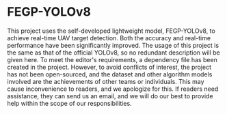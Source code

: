 # FEGP-YOLOv8
This project uses the self-developed lightweight model, FEGP-YOLOv8, to achieve real-time UAV target detection. Both the accuracy and real-time performance have been significantly improved.
The usage of this project is the same as that of the official YOLOv8, so no redundant description will be given here. To meet the editor's requirements, a dependency file has been created in the project. However, to avoid conflicts of interest, the project has not been open-sourced, and the dataset and other algorithm models involved are the achievements of other teams or individuals. This may cause inconvenience to readers, and we apologize for this. If readers need assistance, they can send us an email, and we will do our best to provide help within the scope of our responsibilities.
